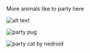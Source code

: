 More animals like to party here



![alt text](http://gifatron.com/wp-content/uploads/2013/02/party_hard_pug.gif "Dog party")

![party pug](http://i.imgur.com/wKhMHHO.gif)

![party cat by nedroid](http://i.imgur.com/TruOgso.gif)
